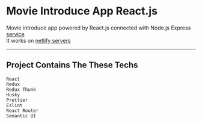 # Movie Introduce App React.js
Movie introduce app powered by React.js connected with Node.js Express [service](https://github.com/crazycoder-io/node-js-movie-api)
<br>
It works on [netlify servers](https://awesome-pasteur-19d24f.netlify.app/)

<hr>

## Project Contains The These Techs
    React
    Redux
    Redux Thunk
    Husky
    Prettier
    Eslint
    React Router
    Semantic UI
